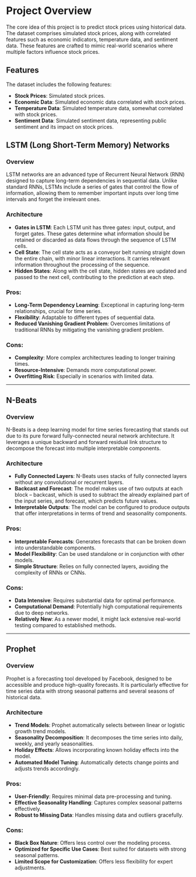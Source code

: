 # Project Overview

The core idea of this project is to predict stock prices using historical data. The dataset comprises simulated stock prices, along with correlated features such as economic indicators, temperature data, and sentiment data. These features are crafted to mimic real-world scenarios where multiple factors influence stock prices.

## Features

The dataset includes the following features:
- **Stock Prices**: Simulated stock prices.
- **Economic Data**: Simulated economic data correlated with stock prices.
- **Temperature Data**: Simulated temperature data, somewhat correlated with stock prices.
- **Sentiment Data**: Simulated sentiment data, representing public sentiment and its impact on stock prices.
  
## LSTM (Long Short-Term Memory) Networks

### Overview
LSTM networks are an advanced type of Recurrent Neural Network (RNN) designed to capture long-term dependencies in sequential data. Unlike standard RNNs, LSTMs include a series of gates that control the flow of information, allowing them to remember important inputs over long time intervals and forget the irrelevant ones.

### Architecture
- **Gates in LSTM**: Each LSTM unit has three gates: input, output, and forget gates. These gates determine what information should be retained or discarded as data flows through the sequence of LSTM cells.
- **Cell State**: The cell state acts as a conveyor belt running straight down the entire chain, with minor linear interactions. It carries relevant information throughout the processing of the sequence.
- **Hidden States**: Along with the cell state, hidden states are updated and passed to the next cell, contributing to the prediction at each step.

### Pros:
- **Long-Term Dependency Learning**: Exceptional in capturing long-term relationships, crucial for time series.
- **Flexibility**: Adaptable to different types of sequential data.
- **Reduced Vanishing Gradient Problem**: Overcomes limitations of traditional RNNs by mitigating the vanishing gradient problem.

### Cons:
- **Complexity**: More complex architectures leading to longer training times.
- **Resource-Intensive**: Demands more computational power.
- **Overfitting Risk**: Especially in scenarios with limited data.

---

## N-Beats

### Overview
N-Beats is a deep learning model for time series forecasting that stands out due to its pure forward fully-connected neural network architecture. It leverages a unique backward and forward residual link structure to decompose the forecast into multiple interpretable components.

### Architecture
- **Fully Connected Layers**: N-Beats uses stacks of fully connected layers without any convolutional or recurrent layers.
- **Backcast and Forecast**: The model makes use of two outputs at each block – backcast, which is used to subtract the already explained part of the input series, and forecast, which predicts future values.
- **Interpretable Outputs**: The model can be configured to produce outputs that offer interpretations in terms of trend and seasonality components.

### Pros:
- **Interpretable Forecasts**: Generates forecasts that can be broken down into understandable components.
- **Model Flexibility**: Can be used standalone or in conjunction with other models.
- **Simple Structure**: Relies on fully connected layers, avoiding the complexity of RNNs or CNNs.

### Cons:
- **Data Intensive**: Requires substantial data for optimal performance.
- **Computational Demand**: Potentially high computational requirements due to deep networks.
- **Relatively New**: As a newer model, it might lack extensive real-world testing compared to established methods.

---

## Prophet

### Overview
Prophet is a forecasting tool developed by Facebook, designed to be accessible and produce high-quality forecasts. It is particularly effective for time series data with strong seasonal patterns and several seasons of historical data.

### Architecture
- **Trend Models**: Prophet automatically selects between linear or logistic growth trend models.
- **Seasonality Decomposition**: It decomposes the time series into daily, weekly, and yearly seasonalities.
- **Holiday Effects**: Allows incorporating known holiday effects into the model.
- **Automated Model Tuning**: Automatically detects change points and adjusts trends accordingly.

### Pros:
- **User-Friendly**: Requires minimal data pre-processing and tuning.
- **Effective Seasonality Handling**: Captures complex seasonal patterns effectively.
- **Robust to Missing Data**: Handles missing data and outliers gracefully.

### Cons:
- **Black Box Nature**: Offers less control over the modeling process.
- **Optimized for Specific Use Cases**: Best suited for datasets with strong seasonal patterns.
- **Limited Scope for Customization**: Offers less flexibility for expert adjustments.
